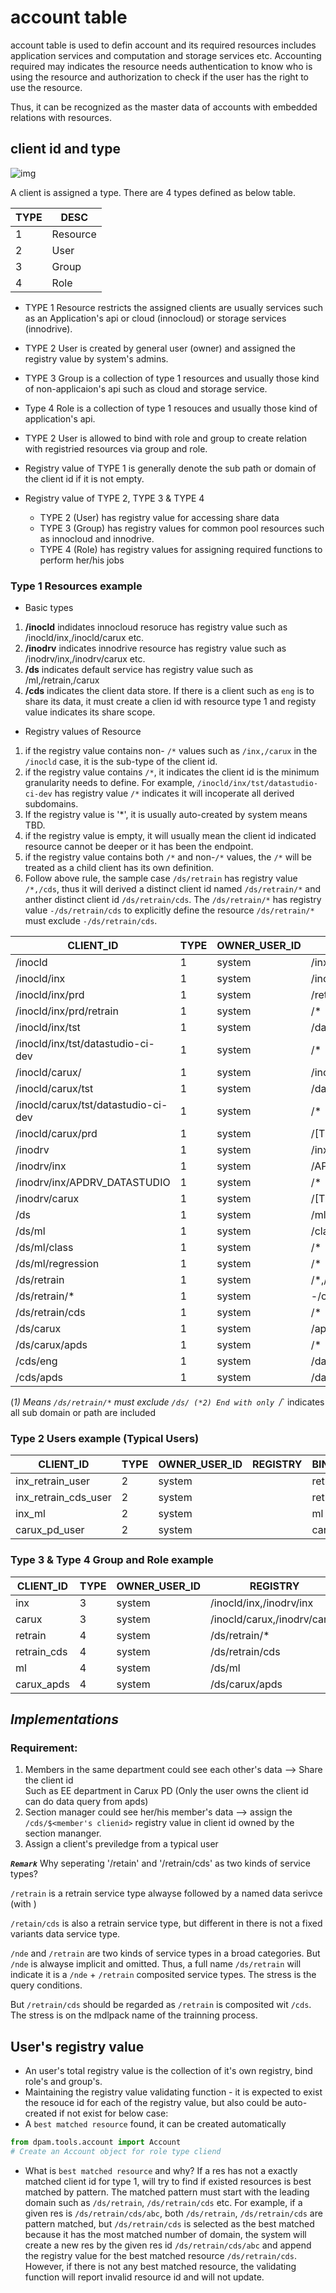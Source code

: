 # account table

account table is used to defin account and its required resources includes application services and computation and storage services etc. Accounting required may indicates the resource needs authentication to know who is using the resource and authorization to check if the user has the right to use the resource.

Thus, it can be recognized as the master data of accounts with embedded relations with resources.



## client id and type

![img](./png/account_table_object_relateion.png)

A client is assigned a type. There are 4 types defined as below table.

TYPE|DESC
--|--
1 | Resource
2 | User
3 | Group
4 | Role

- TYPE 1 Resource restricts the assigned clients are usually services such as an Application's api or cloud (innocloud) or storage services (innodrive).

- TYPE 2 User is created by general user (owner) and assigned the registry value by system's admins.

- TYPE 3 Group is a collection of type 1 resources and usually those kind of non-applicaion's api such as cloud and storage service. 

- Type 4 Role is a collection of type 1 resouces and usually those kind of application's api. 

- TYPE 2 User is allowed to bind with role and group to create relation with registried resources via group and role.

- Registry value of TYPE 1 is generally denote the sub path or domain of the client id if it is not empty.
- Registry value of TYPE 2, TYPE 3 & TYPE 4 

    - TYPE 2 (User) has registry value for accessing share data  
    - TYPE 3 (Group) has registry values for common pool resources such as innocloud  and innodrive.
    - TYPE 4 (Role) has registry values for assigning required functions to perform her/his jobs 

### Type 1 Resources example
- Basic types 
1. **/inocld** indidates innocloud resoruce has registry value such as /inocld/inx,/inocld/carux etc.
2. **/inodrv** indicates innodrive resource has registry value such as /inodrv/inx,/inodrv/carux etc.
3. **/ds** indicates default service has registry value such as /ml,/retrain,/carux
4. **/cds** indicates the client data store. If there is a client such as `eng` is to share its data, it must create a clien id with resource type 1 and registy value indicates its share scope.

- Registry values of Resource 
1. if the registry value contains non- `/*` values such as `/inx,/carux` in the `/inocld` case, it is the sub-type of the client id.  
2. if the registry value contains `/*`, it indicates the client id is the minimum  granularity needs to define. For example, `/inocld/inx/tst/datastudio-ci-dev` has registry value `/*` indicates it will incoperate all derived subdomains.
3. If the registry value is '*', it is usually auto-created by system means TBD. 
4. if the registry value is empty, it will usually mean the client id indicated resource cannot be deeper or it has been the endpoint. 
5. if the registry value contains both `/*` and non-`/*` values, the `/*` will be treated as a child client has its own definition. 
6. Follow above rule, the sample case `/ds/retrain` has registry value `/*,/cds`, thus it will derived a distinct client id named `/ds/retrain/*` and anther distinct client id `/ds/retrain/cds`. The `/ds/retrain/*` has registry value `-/ds/retrain/cds` to explicitly define the resource `/ds/retrain/*` must exclude `-/ds/retrain/cds`.

CLIENT_ID|TYPE|OWNER_USER_ID|REGISTRY|BIND_ROLE|BIND_GROUP
------|---------|-------|--------|-----------|--
/inocld|1|system|/inx,/carux||
/inocld/inx|1|system|/inocld/inx/prd,/inocld/inx/tst||
/inocld/inx/prd|1|system|/retrain||
/inocld/inx/prd/retrain|1|system|/*||
/inocld/inx/tst|1|system|/datastudio-ci-dev||
/inocld/inx/tst/datastudio-ci-dev|1|system|/*||
/inocld/carux/|1|system|/inocld/carux/prd,/inocld/carux/tst||
/inocld/carux/tst|1|system|/datastudio-ci-dev||
/inocld/carux/tst/datastudio-ci-dev|1|system|/*||
/inocld/carux/prd|1|system|/[TBD]||
/inodrv|1|system|/inx,/carux||
/inodrv/inx|1|system|/APDRV_DATASTUDIO||
/inodrv/inx/APDRV_DATASTUDIO|1|system|/*||
/inodrv/carux|1|system|/[TBD]||
/ds|1|system|/ml,/retrain,/carux||
/ds/ml|1|system|/class,/regression||
/ds/ml/class|1|system|/*||
/ds/ml/regression|1|system|/*||
/ds/retrain|1|system|/*,/cds ||
/ds/retrain/*|1|system|-/cds||(*1)
/ds/retrain/cds|1|system|/*||(*2)  
/ds/carux|1|system|/apds||
/ds/carux/apds|1|system|/*||
/cds/eng|1|system|/data_store/*||
/cds/apds|1|system|/data_store/dataservice/tnvpapds01_api/*||


(*1) Means `/ds/retrain/*` must exclude `/ds/
(*2) End with only `/*` indicates all sub domain or path are included

### Type 2 Users example (Typical Users)

CLIENT_ID|TYPE|OWNER_USER_ID|REGISTRY|BIND_ROLE|BIND_GROUP
------|---------|-------|--------|-----------|--
inx_retrain_user|2|system||retrain|inx
inx_retrain_cds_user|2|system||retrain_cds|inx
inx_ml|2|system||ml|inx
carux_pd_user|2|system||carux_apds|carux

### Type 3 & Type 4 Group and Role example

CLIENT_ID|TYPE|OWNER_USER_ID|REGISTRY|BIND_ROLE|BIND_GROUP
------|---------|-------|--------|-----------|--
inx|3|system|/inocld/inx,/inodrv/inx||
carux|3|system|/inocld/carux,/inodrv/carux||
retrain|4|system|/ds/retrain/*||
retrain_cds|4|system|/ds/retrain/cds||
ml|4|system|/ds/ml||
carux_apds|4|system|/ds/carux/apds||

## *Implementations*
###  Requirement: 
1. Members in the same department could see each other's data --> 
Share the client id  
Such as EE department in Carux PD (Only the user owns the client id can do data query from apds)
2.  Section manager could see her/his member's data --> assign the `/cds/$<member's clienid>` registry value in client id owned by the section mananger.
3. Assign a client's previledge from a typical user


***`Remark`***  Why seperating '/retain' and '/retrain/cds' as two kinds of service types? 

`/retrain` is a retrain service type alwayse followed by a named data serivce (with  )

`/retain/cds` is also a retrain service type, but different in there is not a fixed variants data service type.

`/nde` and `/retrain` are two kinds of service types in a broad categories. But `/nde` is alwayse implicit and omitted. Thus, a full name `/ds/retrain` will indicate it is a `/nde` + `/retrain` composited service types. The stress is the query conditions.

But `/retrain/cds` should be regarded as  `/retrain` is composited wit `/cds`.  The stress is on the mdlpack name of the trainning process.

## User's registry value
- An user's total registry value is the collection of it's own registry, bind role's and group's.
- Maintaining the registry value 
validating function - it is expected to exist the resouce id for each of the registry value, but also could be auto-created if not exist for below case:
- A `best matched resource` found, it can be created automatically
```python
from dpam.tools.account import Account
# Create an Account object for role type cliend

```
- What is `best matched resource` and why?
If a res has not a exactly matched client id for type 1, will try to find if existed  resources is best matched by pattern. The matched pattern must start with the leading domain such as `/ds/retrain`, `/ds/retrain/cds` etc.
For example, if a given res is `/ds/retrain/cds/abc`, both `/ds/retrain`, `/ds/retrain/cds` are pattern matched, but `/ds/retrain/cds` is selected as the best matched because it has the most matched number of domain, the system will create a new res by the given res id `/ds/retrain/cds/abc` and append the registry value for the best matched resource `/ds/retrain/cds`.
However, if there is not any best matched resource, the validating function will report invalid resource id and will not update.   

